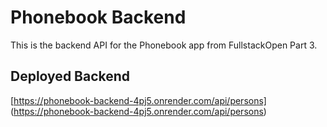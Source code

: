 # Phonebook Backend

This is the backend API for the Phonebook app from FullstackOpen Part 3.

## Deployed Backend

[https://phonebook-backend-4pj5.onrender.com/api/persons]
(https://phonebook-backend-4pj5.onrender.com/api/persons)

